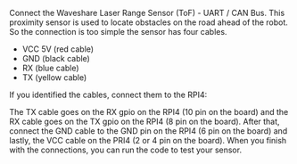 Connect the Waveshare Laser Range Sensor (ToF) - UART / CAN Bus. This proximity sensor is used to locate obstacles on the road ahead of the robot.
So the connection is too simple the sensor has four cables.


* VCC 5V (red cable)
* GND (black cable)
* RX (blue cable)
* TX (yellow cable)


If you identified the cables, connect them to the RPI4:


The TX cable goes on the RX gpio on the RPI4 (10 pin on the board) and the RX cable goes on the TX gpio on the RPI4 (8 pin on the board).
After that, connect the GND cable to the GND pin on the RPI4 (6 pin on the board) and lastly, the VCC cable on the PRI4 (2 or 4 pin on the board). When you finish with the connections, you can run the code to test your sensor.